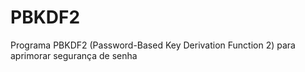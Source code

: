 # PBKDF2
Programa PBKDF2 (Password-Based Key Derivation Function 2) para aprimorar segurança de senha
